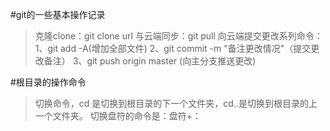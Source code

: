 #git的一些基本操作记录

> 克隆clone：git clone url
与云端同步：git pull
向云端提交更改系列命令：1、git add -A(增加全部文件) 2、git commit -m "备注更改情况"（提交更改备注） 3、git push origin master (向主分支推送更改)

#根目录的操作命令
> 切换命令，cd 是切换到根目录的下一个文件夹，cd..是切换到根目录的上一个文件夹。
切换盘符的命令是：盘符+：

